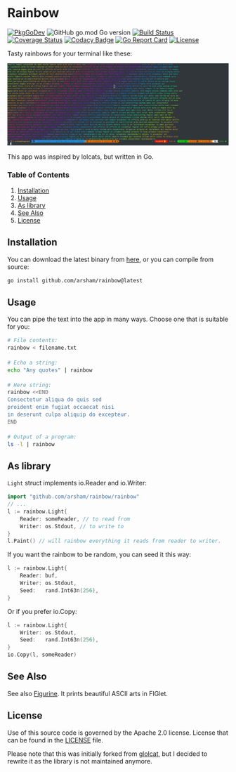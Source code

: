 # Rainbow

[![PkgGoDev](https://pkg.go.dev/badge/github.com/arsham/rainbow)](https://pkg.go.dev/github.com/arsham/rainbow)
![GitHub go.mod Go version](https://img.shields.io/github/go-mod/go-version/arsham/rainbow)
[![Build Status](https://travis-ci.org/arsham/rainbow.svg?branch=master)](https://travis-ci.org/arsham/rainbow)
[![Coverage Status](https://codecov.io/gh/arsham/rainbow/branch/master/graph/badge.svg)](https://codecov.io/gh/arsham/rainbow)
[![Codacy Badge](https://api.codacy.com/project/badge/Grade/9d181f84a8ab4ab3a07201e37d9a218b)](https://www.codacy.com/app/arsham/rainbow?utm_source=github.com&utm_medium=referral&utm_content=arsham/rainbow&utm_campaign=Badge_Grade)
[![Go Report Card](https://goreportcard.com/badge/github.com/arsham/rainbow)](https://goreportcard.com/report/github.com/arsham/rainbow)
[![License](https://img.shields.io/badge/License-Apache%202.0-blue.svg)](https://opensource.org/licenses/Apache-2.0)

Tasty rainbows for your terminal like these:

![Screenshot](/docs/rainbow.png?raw=true "Rainbow")

This app was inspired by lolcats, but written in Go.

### Table of Contents

1. [Installation](#installation)
2. [Usage](#usage)
3. [As library](#as-library)
4. [See Also](#see-also)
5. [License](#license)

## Installation

You can download the latest binary from
[here](https://github.com/arsham/rainbow/releases), or you can compile from
source:

```bash
go install github.com/arsham/rainbow@latest
```

## Usage

You can pipe the text into the app in many ways. Choose one that is suitable for
you:

```bash
# File contents:
rainbow < filename.txt

# Echo a string:
echo "Any quotes" | rainbow

# Here string:
rainbow <<END
Consectetur aliqua do quis sed
proident enim fugiat occaecat nisi
in deserunt culpa aliquip do excepteur.
END

# Output of a program:
ls -l | rainbow
```

## As library

`Light` struct implements io.Reader and io.Writer:

```go
import "github.com/arsham/rainbow/rainbow"
// ...
l := rainbow.Light{
    Reader: someReader, // to read from
    Writer: os.Stdout, // to write to
}
l.Paint() // will rainbow everything it reads from reader to writer.
```

If you want the rainbow to be random, you can seed it this way:

```go
l := rainbow.Light{
    Reader: buf,
    Writer: os.Stdout,
    Seed:   rand.Int63n(256),
}
```

Or if you prefer io.Copy:

```go
l := rainbow.Light{
    Writer: os.Stdout,
    Seed:   rand.Int63n(256),
}
io.Copy(l, someReader)
```

## See Also

See also [Figurine][figurine]. It prints beautiful ASCII arts in FIGlet.

## License

Use of this source code is governed by the Apache 2.0 license. License that can
be found in the [LICENSE](./LICENSE) file.

Please note that this was initially forked from [glolcat][glolcat], but I
decided to rewrite it as the library is not maintained anymore.

[figurine]: https://github.com/arsham/figurine
[glolcat]: https://github.com/cezarsa/glolcat

